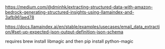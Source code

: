 https://medium.com/@dminhk/extracting-structured-data-with-amazon-bedrock-generating-structured-insights-using-llamaindex-and-3afb961aed78

https://docs.llamaindex.ai/en/stable/examples/usecases/email_data_extraction/#set-up-expected-json-output-definition-json-schema


requires
brew install libmagic
and then
pip install python-magic